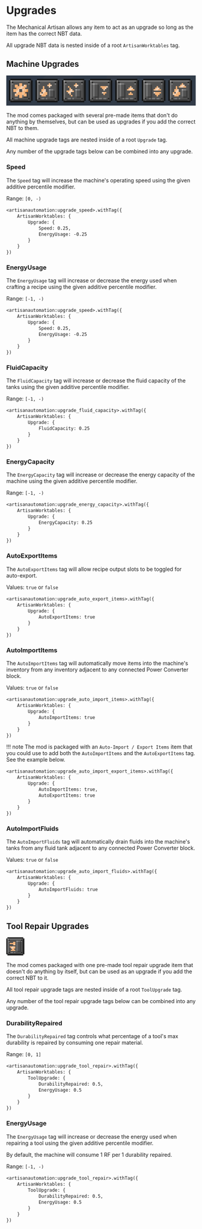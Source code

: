 # Upgrades

The Mechanical Artisan allows any item to act as an upgrade so long as the item has the correct NBT data.

All upgrade NBT data is nested inside of a root `ArtisanWorktables` tag.

## Machine Upgrades

![upgrade-items](img/upgrade-items.png)

The mod comes packaged with several pre-made items that don't do anything by themselves, but can be used as upgrades if you add the correct NBT to them. 

All machine upgrade tags are nested inside of a root `Upgrade` tag.

Any number of the upgrade tags below can be combined into any upgrade.

### Speed

The `Speed` tag will increase the machine's operating speed using the given additive percentile modifier.

Range: `[0, -)`

```
<artisanautomation:upgrade_speed>.withTag({
    ArtisanWorktables: {
        Upgrade: {
            Speed: 0.25, 
            EnergyUsage: -0.25
        }
    }
})
```

### EnergyUsage

The `EnergyUsage` tag will increase or decrease the energy used when crafting a recipe using the given additive percentile modifier.

Range: `[-1, -)`

```
<artisanautomation:upgrade_speed>.withTag({
    ArtisanWorktables: {
        Upgrade: {
            Speed: 0.25, 
            EnergyUsage: -0.25
        }
    }
})
```

### FluidCapacity

The `FluidCapacity` tag will increase or decrease the fluid capacity of the tanks using the given additive percentile modifier.

Range: `[-1, -)`

```
<artisanautomation:upgrade_fluid_capacity>.withTag({
    ArtisanWorktables: {
        Upgrade: {
            FluidCapacity: 0.25
        }
    }
})
```

### EnergyCapacity

The `EnergyCapacity` tag will increase or decrease the energy capacity of the machine using the given additive percentile modifier.

Range: `[-1, -)`

```
<artisanautomation:upgrade_energy_capacity>.withTag({
    ArtisanWorktables: {
        Upgrade: {
            EnergyCapacity: 0.25
        }
    }
})
```

### AutoExportItems

The `AutoExportItems` tag will allow recipe output slots to be toggled for auto-export.

Values: `true` or `false`

```
<artisanautomation:upgrade_auto_export_items>.withTag({
    ArtisanWorktables: {
        Upgrade: {
            AutoExportItems: true
        }
    }
})
```

### AutoImportItems

The `AutoImportItems` tag will automatically move items into the machine's inventory from any inventory adjacent to any connected Power Converter block.

Values: `true` or `false`

```
<artisanautomation:upgrade_auto_import_items>.withTag({
    ArtisanWorktables: {
        Upgrade: {
            AutoImportItems: true
        }
    }
})
```

!!! note
    The mod is packaged with an `Auto-Import / Export Items` item that you could use to add both the `AutoImportItems` and the `AutoExportItems` tag. See the example below.

```
<artisanautomation:upgrade_auto_import_export_items>.withTag({
    ArtisanWorktables: {
        Upgrade: {
            AutoImportItems: true,
            AutoExportItems: true
        }
    }
})
```

### AutoImportFluids

The `AutoImportFluids` tag will automatically drain fluids into the machine's tanks from any fluid tank adjacent to any connected Power Converter block.

Values: `true` or `false`

```
<artisanautomation:upgrade_auto_import_fluids>.withTag({
    ArtisanWorktables: {
        Upgrade: {
            AutoImportFluids: true
        }
    }
})
```

## Tool Repair Upgrades

![upgrade-repair](img/upgrade-repair.png)

The mod comes packaged with one pre-made tool repair upgrade item that doesn't do anything by itself, but can be used as an upgrade if you add the correct NBT to it.

All tool repair upgrade tags are nested inside of a root `ToolUpgrade` tag.

Any number of the tool repair upgrade tags below can be combined into any upgrade.

### DurabilityRepaired

The `DurabilityRepaired` tag controls what percentage of a tool's max durability is repaired by consuming one repair material.

Range: `[0, 1]`

```
<artisanautomation:upgrade_tool_repair>.withTag({
    ArtisanWorktables: {
        ToolUpgrade: {
            DurabilityRepaired: 0.5, 
            EnergyUsage: 0.5
        }
    }
})
```

### EnergyUsage

The `EnergyUsage` tag will increase or decrease the energy used when repairing a tool using the given additive percentile modifier.

By default, the machine will consume 1 RF per 1 durability repaired.

Range: `[-1, -)`

```
<artisanautomation:upgrade_tool_repair>.withTag({
    ArtisanWorktables: {
        ToolUpgrade: {
            DurabilityRepaired: 0.5, 
            EnergyUsage: 0.5
        }
    }
})
```